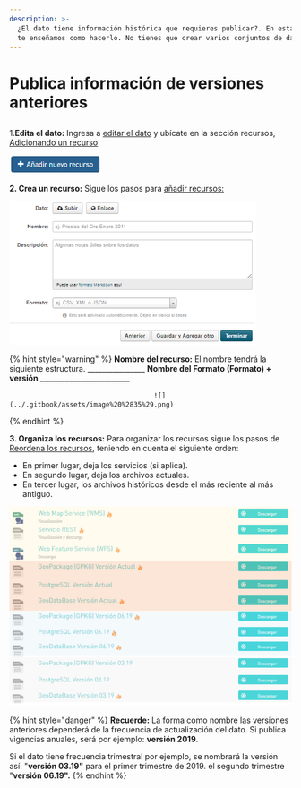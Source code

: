 ```yaml
---
description: >-
  ¿El dato tiene información histórica que requieres publicar?. En esta sección
  te enseñamos como hacerlo. No tienes que crear varios conjuntos de datos.
---
```


# Publica información de versiones anteriores

## 

1.**Edita el dato:** Ingresa a [editar el dato](https://datosbogota.gitbook.io/manual-usuario/edita-un-dato) y ubícate en la sección recursos, [Adicionando un recurso](https://datosbogota.gitbook.io/manual-usuario/agregar-un-conjunto-de-datos-o-dataset/edita-un-recurso)

![](../.gitbook/assets/image%20%28149%29.png)

**2. Crea un recurso:** Sigue los pasos para [añadir recursos:](https://datosbogota.gitbook.io/manual-usuario/agregar-un-conjunto-de-datos-o-dataset/adiciona-un-recurso)

![](../.gitbook/assets/image%20%28135%29.png)

{% hint style="warning" %}
**Nombre del recurso:** El nombre tendrá la siguiente estructura.                                                                                             \_\_\_\_\_\_\_\_\_\_\_\_\_\_\_\_   **Nombre del Formato \(Formato\) + versión**    \_\_\_\_\_\_\_\_\_\_\_\_\_\_\_\_\_\_\_\_\_\_\_\_\_

                                        ![](../.gitbook/assets/image%20%2835%29.png)
{% endhint %}

**3. Organiza los recursos:** Para organizar los recursos sigue los pasos de [Reordena los recursos](https://datosbogota.gitbook.io/manual-usuario/reordena-los-recursos), teniendo en cuenta el siguiente orden:

* En primer lugar, deja los servicios \(si aplica\).
* En segundo lugar, deja los archivos actuales.
* En tercer lugar, los archivos históricos desde el más reciente al más antiguo.

![](../.gitbook/assets/image%20%28146%29.png)

{% hint style="danger" %}
**Recuerde:** La forma como nombre las versiones anteriores dependerá de la frecuencia de actualización del dato. Si publica vigencias anuales, será por ejemplo: **versión 2019**. 

Si el dato tiene frecuencia trimestral por ejemplo, se nombrará la versión así: "**versión 03.19"** para el primer trimestre de 2019. el segundo trimestre "**versión 06.19".**
{% endhint %}



